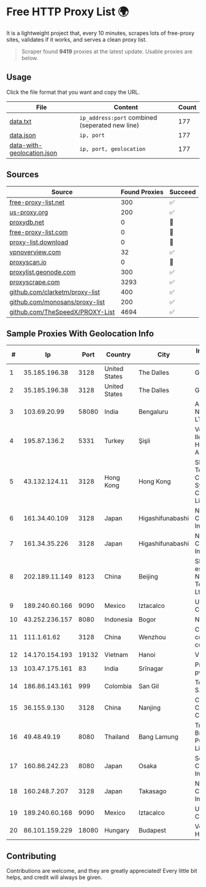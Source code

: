 
# Free HTTP Proxy List 🌍

It is a lightweight project that, every 10 minutes, scrapes lots of free-proxy sites, validates if it works, and serves a clean proxy list.


> Scraper found **9419** proxies at the latest update. Usable proxies are below.

## Usage

Click the file format that you want and copy the URL.


|File|Content|Count|
|----|-------|-----|
|[data.txt](https://raw.githubusercontent.com/themiralay/Proxy-List-World/master/data.txt)|`ip_address:port` combined (seperated new line)|177|
|[data.json](https://raw.githubusercontent.com/themiralay/Proxy-List-World/master/data.json)|`ip, port`|177|
|[data-with-geolocation.json](https://raw.githubusercontent.com/themiralay/Proxy-List-World/master/data-with-geolocation.json)|`ip, port, geolocation`|177|

## Sources

|Source|Found Proxies|Succeed|
|------|-------------|-------|
|[free-proxy-list.net](https://free-proxy-list.net)|300|✅|
|[us-proxy.org](https://www.us-proxy.org)|200|✅|
|[proxydb.net](http://proxydb.net)|0|🚫|
|[free-proxy-list.com](https://free-proxy-list.com/?page=&port=&type%5B%5D=http&type%5B%5D=https&up_time=0&search=Search)|0|🚫|
|[proxy-list.download](https://www.proxy-list.download/HTTP)|0|🚫|
|[vpnoverview.com](https://vpnoverview.com/privacy/anonymous-browsing/free-proxy-servers)|32|✅|
|[proxyscan.io](https://www.proxyscan.io)|0|🚫|
|[proxylist.geonode.com](https://proxylist.geonode.com/api/proxy-list?limit=300&page=1&sort_by=lastChecked&sort_type=desc&protocols=http,https)|300|✅|
|[proxyscrape.com](https://api.proxyscrape.com/v2/?request=displayproxies&protocol=http&timeout=10000&country=all&ssl=all&anonymity=all)|3293|✅|
|[github.com/clarketm/proxy-list](https://raw.githubusercontent.com/clarketm/proxy-list/master/proxy-list-raw.txt)|400|✅|
|[github.com/monosans/proxy-list](https://raw.githubusercontent.com/monosans/proxy-list/main/proxies/http.txt)|200|✅|
|[github.com/TheSpeedX/PROXY-List](https://raw.githubusercontent.com/TheSpeedX/PROXY-List/master/http.txt)|4694|✅|


## Sample Proxies With Geolocation Info

|#|Ip|Port|Country|City|Internet Service Provider|
|-|--|----|-------|----|-------------------------|
|1|35.185.196.38|3128|United States|The Dalles|Google LLC|
|2|35.185.196.38|3128|United States|The Dalles|Google LLC|
|3|103.69.20.99|58080|India|Bengaluru|Allnet Broadband Network PVT LTD|
|4|195.87.136.2|5331|Turkey|Şişli|Vodafone NET Iletisim Hizmetleri Anonim Sirketi|
|5|43.132.124.11|3128|Hong Kong|Hong Kong|Shenzhen Tencent Computer Systems Company Limited|
|6|161.34.40.109|3128|Japan|Higashifunabashi|NTT PC Communications, Inc.|
|7|161.34.35.226|3128|Japan|Higashifunabashi|NTT PC Communications, Inc.|
|8|202.189.11.149|8123|China|Beijing|Shandong eshinton Network Technology Co., Ltd.|
|9|189.240.60.166|9090|Mexico|Iztacalco|Uninet S.A. de C.V.|
|10|43.252.236.157|8080|Indonesia|Bogor|NET|
|11|111.1.61.62|3128|China|Wenzhou|China Mobile communications corporation|
|12|14.170.154.193|19132|Vietnam|Hanoi|VNPT-VNNIC|
|13|103.47.175.161|83|India|Srīnagar|Precious netcom pvt ltd|
|14|186.86.143.161|999|Colombia|San Gil|Telmex Colombia S.A.|
|15|36.155.9.130|3128|China|Nanjing|China Mobile Communications Corporation|
|16|49.48.49.19|8080|Thailand|Bang Lamung|Triple T Broadband Public Company Limited|
|17|160.86.242.23|8080|Japan|Osaka|Sony Network Communications Inc|
|18|160.248.7.207|3128|Japan|Takasago|NTT PC Communications, Inc.|
|19|189.240.60.168|9090|Mexico|Iztacalco|Uninet S.A. de C.V.|
|20|86.101.159.229|18080|Hungary|Budapest|Vodafone Hungary Ltd.|



## Contributing

Contributions are welcome, and they are greatly appreciated! Every
little bit helps, and credit will always be given.

